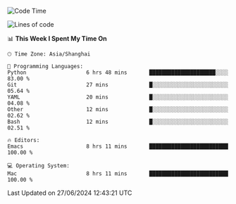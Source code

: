 <!--START_SECTION:waka-->
![Code Time](http://img.shields.io/badge/Code%20Time-2%2C028%20hrs%207%20mins-blue)

![Lines of code](https://img.shields.io/badge/From%20Hello%20World%20I%27ve%20Written-308.1%20thousand%20lines%20of%20code-blue)

📊 **This Week I Spent My Time On** 

```text
🕑︎ Time Zone: Asia/Shanghai

💬 Programming Languages: 
Python                   6 hrs 48 mins       █████████████████████░░░░   83.00 % 
Git                      27 mins             █░░░░░░░░░░░░░░░░░░░░░░░░   05.64 % 
YAML                     20 mins             █░░░░░░░░░░░░░░░░░░░░░░░░   04.08 % 
Other                    12 mins             █░░░░░░░░░░░░░░░░░░░░░░░░   02.62 % 
Bash                     12 mins             █░░░░░░░░░░░░░░░░░░░░░░░░   02.51 % 

🔥 Editors: 
Emacs                    8 hrs 11 mins       █████████████████████████   100.00 % 

💻 Operating System: 
Mac                      8 hrs 11 mins       █████████████████████████   100.00 % 
```


 Last Updated on 27/06/2024 12:43:21 UTC
<!--END_SECTION:waka-->
